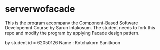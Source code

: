 # serverwofacade
This is the program accompany the Component-Based Software Developemnt Course by Sarun Intakosum. 
The student needs to fork this repo and modify the program by applying Facade design pattern.

by student id = 62050126 Name : Kotchakorn Sanitkoon
